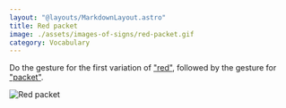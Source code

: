 ```yaml
---
layout: "@layouts/MarkdownLayout.astro"
title: Red packet
image: ./assets/images-of-signs/red-packet.gif
category: Vocabulary
---
```


Do the gesture for the first variation of ["red"](./red#variation-1),
followed by the gesture for ["packet"](../packet).

![Red packet](@signs/red-packet.gif)
